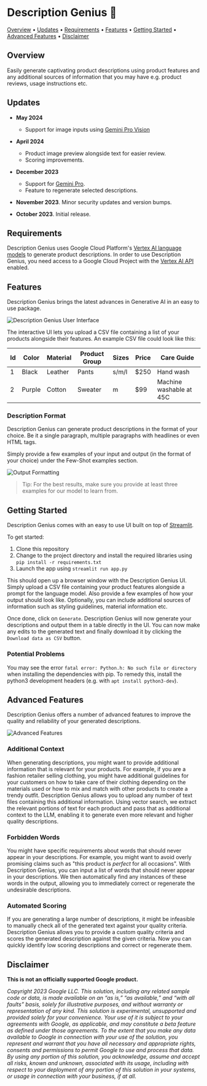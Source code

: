 # Description Genius 🦉
[Overview](#overview) • [Updates](#updates) • [Requirements](#requirements) • [Features](#features) • [Getting Started](#getting-started) • [Advanced Features](#advanced-features) •  [Disclaimer](#disclaimer)

## Overview
Easily generate captivating product descriptions using product features and any additional sources of information that you may have e.g. product reviews, usage instructions etc.

## Updates
* **May 2024**
    * Support for image inputs using [Gemini Pro Vision](https://cloud.google.com/vertex-ai/generative-ai/docs/multimodal/overview#multimodal_models)

* **April 2024**
    * Product image preview alongside text for easier review.
    * Scoring improvements.

* **December 2023**
    * Support for [Gemini Pro](https://cloud.google.com/vertex-ai/docs/generative-ai/model-reference/gemini).
    * Feature to regenerate selected descriptions.

* **November 2023**. Minor security updates and version bumps.

* **October 2023**. Initial release.

## Requirements
Description Genius uses Google Cloud Platform's [Vertex AI language models](https://cloud.google.com/vertex-ai/docs/generative-ai/language-model-overview) to generate product descriptions. In order to use Description Genius, you need access to a Google Cloud Project with the [Vertex AI API](https://cloud.google.com/vertex-ai/docs/generative-ai/start/quickstarts/api-quickstart) enabled.



## Features
Description Genius brings the latest advances in Generative AI in an easy to use package.

<img src='./assets/ui.png' alt='Description Genius User Interface' />

The interactive UI lets you upload a CSV file containing a list of your products alongside their features. An example CSV file could look like this:

| Id | Color | Material | Product Group | Sizes | Price | Care Guide |
|---|---|---|---|---|---|---|
| 1 | Black | Leather | Pants | s/m/l | $250 | Hand wash |
| 2 | Purple | Cotton | Sweater | m | $99 | Machine washable at 45C |


### Description Format
Description Genius can generate product descriptions in the format of your choice. Be it a single paragraph, multiple paragraphs with headlines or even HTML tags.

Simply provide a few examples of your input and output (in the format of your choice) under the Few-Shot examples section.

<img src='./assets/few_shot_examples.png' alt='Output Formatting' />

> Tip: For the best results, make sure you provide at least three examples for our model to learn from.


## Getting Started
Description Genius comes with an easy to use UI built on top of [Streamlit](https://streamlit.io/).

To get started:
1) Clone this repository
2) Change to the project directory and install the required libraries using `pip install -r requirements.txt`
3) Launch the app using `streamlit run app.py`


This should open up a browser window with the Description Genius UI. Simply upload a CSV file containing your product features alongside a prompt for the language model. Also provide a few examples of how your output should look like. Optionally, you can include additional sources of information such as styling guidelines, material information etc.

Once done, click on `Generate`. Description Genius will now generate your descriptions and output them in a table directly in the UI. You can now make any edits to the generated text and finally download it by clicking the `Download data as CSV` button.

### Potential Problems
You may see the error `fatal error: Python.h: No such file or directory` when installing the dependencies with pip. To remedy this, install the python3 development headers (e.g. with `apt install python3-dev`).

## Advanced Features
Description Genius offers a number of advanced features to improve the quality and reliability of your generated descriptions.

<img src='./assets/advanced_features.png' alt='Advanced Features' />

### Additional Context
When generating descriptions, you might want to provide additional information that is relevant for your products. For example, if you are a fashion retailer selling clothing, you might have additional guidelines for your customers on how to take care of their clothing depending on the materials used or how to mix and match with other products to create a trendy outfit. Description Genius allows you to upload any number of text files containing this additional information. Using vector search, we extract the relevant portions of text for each product and pass that as additional context to the LLM, enabling it to generate even more relevant and higher quality descriptions.

### Forbidden Words
You might have specific requirements about words that should never appear in your descriptions. For example, you might want to avoid overly promising claims such as "this product is *perfect* for all occasions". With Description Genius, you can input a list of words that should never appear in your descriptions. We then automatically find any instances of these words in the output, allowing you to immediately correct or regenerate the undesirable descriptions.

### Automated Scoring
If you are generating a large number of descriptions, it might be infeasible to manually check all of the generated text against your quality criteria. Description Genius allows you to provide a custom quality criteria and scores the generated description against the given criteria. Now you can quickly identify low scoring descriptions and correct or regenerate them.


## Disclaimer

**This is not an officially supported Google product.**

*Copyright 2023 Google LLC. This solution, including any related sample code or data, is made available on an “as is,” “as available,” and “with all faults” basis, solely for illustrative purposes, and without warranty or representation of any kind. This solution is experimental, unsupported and provided solely for your convenience. Your use of it is subject to your agreements with Google, as applicable, and may constitute a beta feature as defined under those agreements. To the extent that you make any data available to Google in connection with your use of the solution, you represent and warrant that you have all necessary and appropriate rights, consents and permissions to permit Google to use and process that data. By using any portion of this solution, you acknowledge, assume and accept all risks, known and unknown, associated with its usage, including with respect to your deployment of any portion of this solution in your systems, or usage in connection with your business, if at all.*

